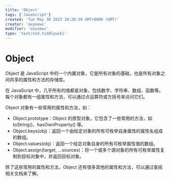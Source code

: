 ```yaml
---
title: 'Object'
tags: ['JavaScript']
created: 'Tue May 30 2023 10:20:39 GMT+0000 (GMT)'
creator: 'oeyoews'
modifier: 'oeyoews'
type: 'text/vnd.tiddlywiki'
---
```


# Object

Object 是 JavaScript 中的一个内置对象，它是所有对象的基础，也是所有对象之间共享的属性和方法的存储库。

在 JavaScript 中，几乎所有的值都是对象，包括数字、字符串、数组、函数等。每个对象都有一组属性和方法，可以通过点运算符或方括号来访问它们。

Object 对象有一些常用的属性和方法，如：

- Object.prototype：Object 的原型对象，它包含了一些常用的方法，如 toString()、hasOwnProperty() 等。
- Object.keys(obj)：返回一个由给定对象的所有可枚举自身属性的属性名组成的数组。
- Object.values(obj)：返回一个给定对象自身的所有可枚举属性值的数组。
- Object.assign(target, ...sources)：将一个或多个源对象的所有可枚举属性复制到目标对象中，并返回目标对象。

除了这些常用的属性和方法，Object 还有很多其他的属性和方法，可以通过查阅相关文档来了解。
